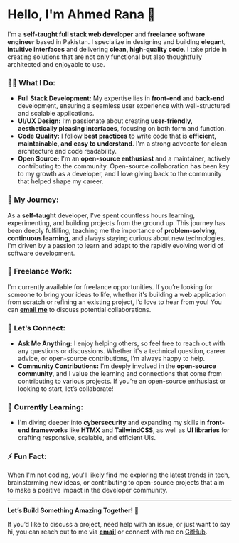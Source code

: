# Hello, I'm Ahmed Rana 👋

I'm a **self-taught full stack web developer** and **freelance software engineer** based in Pakistan. I specialize in designing and building **elegant, intuitive interfaces** and delivering **clean, high-quality code**. I take pride in creating solutions that are not only functional but also thoughtfully architected and enjoyable to use.

### 👨‍💻 What I Do:
- **Full Stack Development:** My expertise lies in **front-end** and **back-end** development, ensuring a seamless user experience with well-structured and scalable applications.
- **UI/UX Design:** I’m passionate about creating **user-friendly, aesthetically pleasing interfaces**, focusing on both form and function.
- **Code Quality:** I follow **best practices** to write code that is **efficient, maintainable, and easy to understand**. I'm a strong advocate for clean architecture and code readability.
- **Open Source:** I'm an **open-source enthusiast** and a maintainer, actively contributing to the community. Open-source collaboration has been key to my growth as a developer, and I love giving back to the community that helped shape my career.

### 🚀 My Journey:
As a **self-taught** developer, I’ve spent countless hours learning, experimenting, and building projects from the ground up. This journey has been deeply fulfilling, teaching me the importance of **problem-solving, continuous learning**, and always staying curious about new technologies. I'm driven by a passion to learn and adapt to the rapidly evolving world of software development.

### 💼 Freelance Work:
I'm currently available for freelance opportunities. If you’re looking for someone to bring your ideas to life, whether it's building a web application from scratch or refining an existing project, I’d love to hear from you! You can **[email me](mailto:electro.electra@gmail.com)** to discuss potential collaborations.

### 💬 Let’s Connect:
- **Ask Me Anything:** I enjoy helping others, so feel free to reach out with any questions or discussions. Whether it's a technical question, career advice, or open-source contributions, I’m always happy to help.
- **Community Contributions:** I’m deeply involved in the **open-source community**, and I value the learning and connections that come from contributing to various projects. If you’re an open-source enthusiast or looking to start, let’s collaborate!

### 🌱 Currently Learning:
- I'm diving deeper into **cybersecurity** and expanding my skills in **front-end frameworks** like **HTMX** and **TailwindCSS**, as well as **UI libraries** for crafting responsive, scalable, and efficient UIs.

### ⚡ Fun Fact:
When I'm not coding, you'll likely find me exploring the latest trends in tech, brainstorming new ideas, or contributing to open-source projects that aim to make a positive impact in the developer community.

---

**Let’s Build Something Amazing Together!** 🚀

If you’d like to discuss a project, need help with an issue, or just want to say hi, you can reach out to me via **[email](mailto:electro.electra@gmail.com)** or connect with me on [GitHub](https://github.com/AR-92).

<!---
AR-92/AR-92 is a ✨ special ✨ repository because its `README.md` (this file) appears on your GitHub profile.
You can click the Preview link to take a look at your changes.
--->
